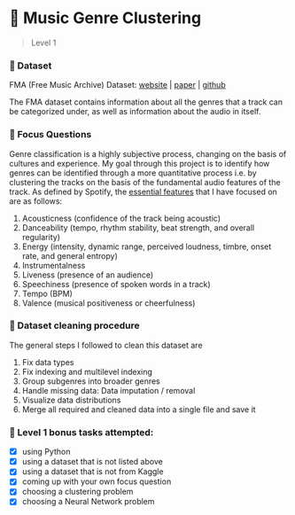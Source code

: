 # 🎻 Music Genre Clustering

> Level 1

### 📂 Dataset

FMA (Free Music Archive) Dataset: [website](https://freemusicarchive.org/) | [paper](https://arxiv.org/pdf/1612.01840.pdf) | [github](https://github.com/mdeff/fma/blob/master/baselines.ipynb)

The FMA dataset contains information about all the genres that a track can be categorized under, as well as information about the audio in itself.

### 📌 Focus Questions

Genre classification is a highly subjective process, changing on the basis of cultures and experience. My goal through this project is to identify how genres can be identified through a more quantitative process i.e. by clustering the tracks on the basis of the fundamental audio features of the track.
As defined by Spotify, the [essential features](https://help.spotontrack.com/article/what-do-the-audio-features-mean) that I have focused on are as follows:

1. Acousticness (confidence of the track being acoustic)
2. Danceability (tempo, rhythm stability, beat strength, and overall regularity)
3. Energy (intensity, dynamic range, perceived loudness, timbre, onset rate, and general entropy)
4. Instrumentalness
5. Liveness (presence of an audience)
6. Speechiness (presence of spoken words in a track)
7. Tempo (BPM)
8. Valence (musical positiveness or cheerfulness)

### 🧹 Dataset cleaning procedure

The general steps I followed to clean this dataset are

1. Fix data types
2. Fix indexing and multilevel indexing
3. Group subgenres into broader genres
4. Handle missing data: Data imputation / removal
5. Visualize data distributions
6. Merge all required and cleaned data into a single file and save it

### 🎁 Level 1 bonus tasks attempted:

- [x] using Python<br>
- [x] using a dataset that is not listed above<br>
- [x] using a dataset that is not from Kaggle<br>
- [x] coming up with your own focus question<br>
- [x] choosing a clustering problem<br>
- [x] choosing a Neural Network problem<br>
